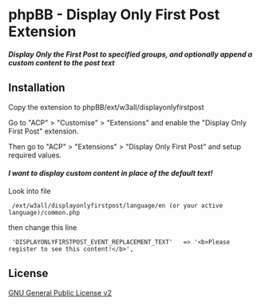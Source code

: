 # phpBB - Display Only First Post Extension
##### Display Only the First Post to specified groups, and optionally append a custom content to the post text

## Installation

Copy the extension to phpBB/ext/w3all/displayonlyfirstpost

Go to "ACP" > "Customise" > "Extensions" and enable the "Display Only First Post" extension.

Then go to "ACP" > "Extensions" > "Display Only First Post" and setup required values.


#### *I want to display custom content in place of the default text!*
Look into file

     /ext/w3all/displayonlyfirstpost/language/en (or your active language)/common.php
   
then change this line

     'DISPLAYONLYFIRSTPOST_EVENT_REPLACEMENT_TEXT'   => '<b>Please register to see this content!</b>',


## License

[GNU General Public License v2](license.txt)
